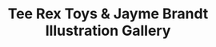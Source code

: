 ---
title: "Tee Rex Toys & Jayme Brandt Illustration Gallery"
url: /eureka-springs/tee-rex-toys-and-jayme-brandt-illustration-gallery/
shop: toys
---
